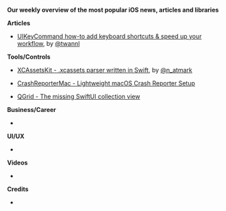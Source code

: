 **Our weekly overview of the most popular iOS news, articles and libraries**


**Articles**

* [UIKeyCommand how-to add keyboard shortcuts & speed up your workflow](https://www.avanderlee.com/swift/uikeycommand-keyboard-shortcuts), by [@twannl](https://twitter.com/twannl)

**Tools/Controls**

* [XCAssetsKit - .xcassets parser written in Swift](https://github.com/natmark/XCAssetsKit), by [@n_atmark](https://twitter.com/n_atmark)

* [CrashReporterMac - Lightweight macOS Crash Reporter Setup](https://github.com/CleanCocoa/CrashReporter)

* [QGrid - The missing SwiftUI collection view](https://github.com/Q-Mobile/QGrid)

**Business/Career**

* 

**UI/UX**

* 

**Videos**

* 

**Credits**

* 
